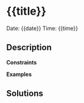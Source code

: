 # {{title}}
Date: {{date}}
Time: {{time}}

## Description

**Constraints**

**Examples**

## Solutions